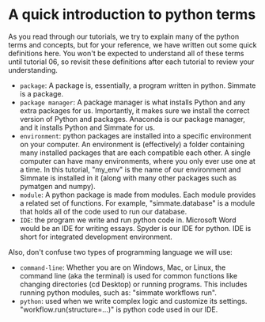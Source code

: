 
# A quick introduction to python terms

As you read through our tutorials, we try to explain many of the python terms and concepts, but for your reference, we have written out some quick definitions here. You won't be expected to understand all of these terms until tutorial 06, so revisit these definitions after each tutorial to review your understanding.

- `package`: A package is, essentially, a program written in python. Simmate is a package.
- `package manager`: A package manager is what installs Python and any extra packages for us. Importantly, it makes sure we install the correct version of Python and packages. Anaconda is our package manager, and it installs Python and Simmate for us.
- `environment`: python packages are installed into a specific environment on your computer. An environment is (effectively) a folder containing many installed packages that are each compatible each other. A single computer can have many environments, where you only ever use one at a time.  In this tutorial, "my_env" is the name of our environment and Simmate is installed in it (along with many other packages such as pymatgen and numpy).
- `module`: A python package is made from modules.  Each module provides a related set of functions. For example, "simmate.database" is a module that holds all of the code used to run our database.
- `IDE`: the program we write and run python code in. Microsoft Word would be an IDE for writing essays. Spyder is our IDE for python. IDE is short for integrated development environment.

Also, don't confuse two types of programming language we will use:

- `command-line`: Whether you are on Windows, Mac, or Linux, the command line (aka the terminal) is used for common functions like changing directories (cd Desktop) or running programs. This includes running python modules, such as: "simmate workflows run".
- `python`: used when we write complex logic and customize its settings. "workflow.run(structure=...)" is python code used in our IDE.

